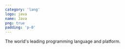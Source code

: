 ```yaml
---
category: 'lang'
logo: java
name: Java
png: true
padding: 'p-0'
---
```


The world's leading programming language and platform.
